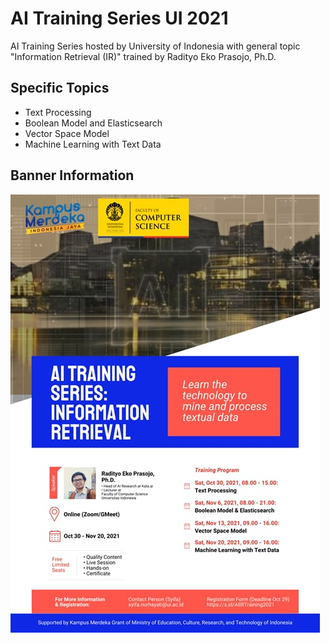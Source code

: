 # AI Training Series UI 2021

AI Training Series hosted by University of Indonesia with general topic "Information Retrieval (IR)" trained by Radityo Eko Prasojo, Ph.D.

## Specific Topics

- Text Processing
- Boolean Model and Elasticsearch
- Vector Space Model
- Machine Learning with Text Data

## Banner Information

![AI Training Series](ai-training-series-ui-ir.jpeg)

